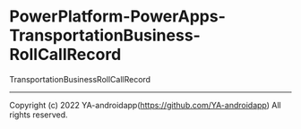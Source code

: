 # PowerPlatform-PowerApps-TransportationBusiness-RollCallRecord

TransportationBusinessRollCallRecord

---

Copyright (c) 2022 YA-androidapp(https://github.com/YA-androidapp) All rights reserved.
